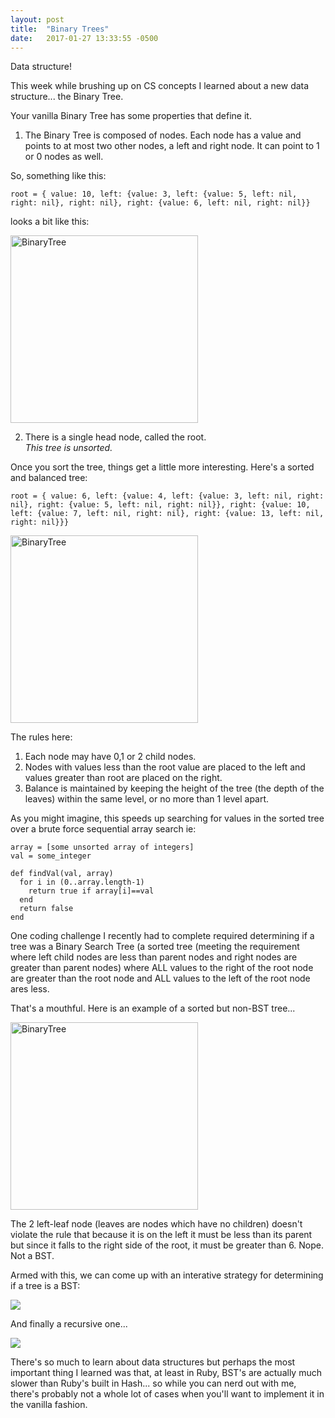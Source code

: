 ```yaml
---
layout: post
title:  "Binary Trees"
date:   2017-01-27 13:33:55 -0500
---
```


Data structure!

This week while brushing up on CS concepts I learned about a new data structure... the Binary Tree. 

Your vanilla Binary Tree has some properties that define it.

1) The Binary Tree is composed of nodes. Each node has a value and points to at most two other nodes, a left and right node. It can point to 1 or 0 nodes as well.

So, something like this:

```
root = { value: 10, left: {value: 3, left: {value: 5, left: nil, right: nil}, right: nil}, right: {value: 6, left: nil, right: nil}}
```

looks a bit like this:

<img src="https://dl.dropboxusercontent.com/u/455813290/Blog%20Images/1-27-17/BinaryTree.png" alt="BinaryTree" style="width: 300px;"/>

2) There is a single head node, called the root.  
*This tree is unsorted.*

Once you sort the tree, things get a little more interesting. Here's a sorted and balanced tree:

```
root = { value: 6, left: {value: 4, left: {value: 3, left: nil, right: nil}, right: {value: 5, left: nil, right: nil}}, right: {value: 10, left: {value: 7, left: nil, right: nil}, right: {value: 13, left: nil, right: nil}}}
```

<img src="https://dl.dropboxusercontent.com/u/455813290/Blog%20Images/1-27-17/BalancedSortedBinary.png" alt="BinaryTree" style="width: 300px;"/>

The rules here:  
1) Each node may have 0,1 or 2 child nodes.  
2) Nodes with values less than the root value are placed to the left and values greater than root are placed on the right.  
3) Balance is maintained by keeping the height of the tree (the depth of the leaves) within the same level, or no more than 1 level apart. 

As you might imagine, this speeds up searching for values in the sorted tree over a brute force sequential array search ie:

```
array = [some unsorted array of integers]
val = some_integer

def findVal(val, array)
  for i in (0..array.length-1)
    return true if array[i]==val
  end
  return false
end
```

One coding challenge I recently had to complete required determining if a tree was a Binary Search Tree (a sorted tree (meeting the requirement where left child nodes are less than parent nodes and right nodes are greater than parent nodes) where ALL values to the right of the root node are greater than the root node and ALL values to the left of the root node ares less.

That's a mouthful. Here is an example of a sorted but non-BST tree...

<img src="https://dl.dropboxusercontent.com/u/455813290/Blog%20Images/1-27-17/NotBST.png" alt="BinaryTree" style="width: 300px;"/>

The 2 left-leaf node (leaves are nodes which have no children) doesn't violate the rule that because it is on the left it must be less than its parent but since it falls to the right side of the root, it must be greater than 6. Nope. Not a BST.

Armed with this, we can come up with an interative strategy for determining if a tree is a BST:


![](https://dl.dropboxusercontent.com/u/455813290/Blog%20Images/1-27-17/IterativeBSTcheck.png)

And finally a recursive one...

![](https://dl.dropboxusercontent.com/u/455813290/Blog%20Images/1-27-17/recBST.png)

There's so much to learn about data structures but perhaps the most important thing I learned was that, at least in Ruby, BST's are actually much slower than Ruby's built in Hash... so while you can nerd out with me, there's probably not a whole lot of cases when you'll want to implement it in the vanilla fashion.


				





